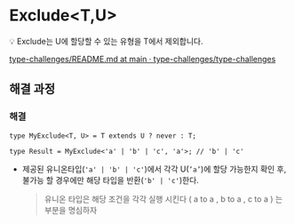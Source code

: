 # Exclude<T,U>

<aside>
💡 Exclude<T,U>는 U에 할당할 수 있는 유형을 T에서 제외합니다.

</aside>

[type-challenges/README.md at main · type-challenges/type-challenges](https://github.com/type-challenges/type-challenges/blob/main/questions/00043-easy-exclude/README.md)

## 해결 과정

### 해결

```tsx
type MyExclude<T, U> = T extends U ? never : T;

type Result = MyExclude<'a' | 'b' | 'c', 'a'>; // 'b' | 'c'
```

- 제공된 유니온타입(`'a' | 'b' | 'c'`)에서 각각 U(`’a’`)에 할당 가능한지 확인 후, 불가능 할 경우에만 해당 타입을 반환(`'b' | 'c'`)한다.
    
    > 유니온 타입은 해당 조건을 각각 실행 시킨다 ( a to a , b to a , c to a ) 는 부분을 명심하자
    >
